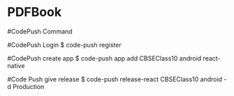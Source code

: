 # PDFBook
#CodePush Command

#CodePush Login 
$ code-push register

#CodePush create app 
$ code-push app add CBSEClass10 android react-native

#Code Push give release 
$ code-push release-react CBSEClass10 android -d Production
